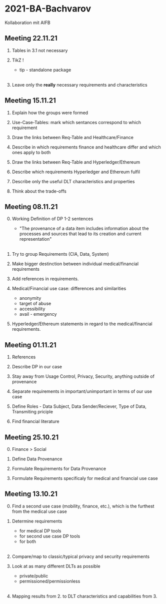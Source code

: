 # 2021-BA-Bachvarov

Kollaboration mit AIFB

## Meeting 22.11.21 ##

1. Tables in 3.1 not necessary

2. TikZ !
	- tip - standalone package
	<br />
3. Leave only the **really** necessary requirements and characteristics


## Meeting 15.11.21 ##

1. Explain how the groups were formed

2. Use-Case-Tables: mark which sentances correspond to which requirement 

3. Draw the links between Req-Table and Healthcare/Finance

4. Describe in which requirements finance and healthcare differ and which ones apply to both

5. Draw the links between Req-Table and Hyperledger/Ethereum

6. Describe which requirements Hyperledger and Ethereum fulfil

7. Describe only the useful DLT characteristics and properties

8. Think about the trade-offs 


## Meeting 08.11.21 ##

0. Working Definition of DP 1-2 sentences
	- "The provenance of a data item includes information about the processes and sources that lead to its creation and current representation"
	<br />
1. Try to group Requirements (CIA, Data, System)

2. Make bigger destinction between individual medical/financial requirements

3. Add references in requirements. 

4. Medical/Financial use case: differences and similarities 
	- anonymity
	- target of abuse
	- accessibility
	- avail - emergency

5. Hyperledger/Ethereum statements in regard to the medical/financial requirements.

## Meeting 01.11.21 ##

1. References

2. Describe DP in our case

3. Stay away from Usage Control, Privacy, Security, anything outside of provenance

4. Separate requirements in important/unimportant in terms of our use case

5. Define Roles - Data Subject, Data Sender/Reciever, Type of Data, Transmiting priciple

6. Find financial literature

## Meeting 25.10.21 ##

0. Finance > Social

1. Define Data Provenance

2. Formulate Requirements for Data Provenance

3. Formulate Requirements specificaly for medical and financial use case

## Meeting 13.10.21 ##

0. Find a second use case (mobility, finance, etc.), which is the furthest from the medical use case

1. Determine requirements
	- for medical DP tools
	- for second use case DP tools
	- for both
	<br />
2. Compare/map to classic/typical privacy and security requirements

3. Look at as many different DLTs as possible
	- private/public
	- permissioned/permissionless
	<br />
4. Mapping results from 2. to DLT characteristics and capabilities from 3.
